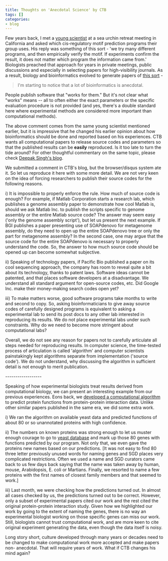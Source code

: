 ```yaml
---
title: Thoughts on 'Anecdotal Science' by CTB
tags: []
categories:
- blog
---
```

Few years back, I met a [young scientist](http://ged.msu.edu/) at a sea urchin
retreat meeting in California and asked which cis-regulatory motif prediction
programs their group uses. His reply was something of this sort - 'we try many
different programs, and then empirically verify the motif. If experiments
confirm the result, it does not matter which program the information came
from.' Biologists preached that approach for years in private meetings, public
discussions and especially in selecting papers for high-visibility journals.
As a result, biology and bioinformatics evolved to generate papers of [this
sort](http://ivory.idyll.org/blog/anecdotal-science.html#disqus_thread) \-
<!--more-->

> I'm starting to notice that a lot of bioinformatics is anecdotal.

People publish software that "works for them." But it's not clear what "works"
means -- all to often either the exact parameters or the specific evaluation
procedure is not provided (and yes, there's a double standard here where
experimental methods are considered more important than computational
methods).

The above comment comes from the same young scientist mentioned earlier, but
it is impressive that he changed his earlier opinion about how bioinformatics
should be done and reported based on his experiences. CTB wants all
computational papers to release source codes and parameters so that the
published results can be **easily** reproduced. Is it too late to turn the
tide around? For other thoughtful commentary on the same topic, please check
[Deepak Singh's blog](http://blog.deepaksingh.net/titus-has-a-point/).

We submitted a comment in CTB's blog, but the browser/disqus system ate it. So
let us reproduce it here with some more detail. We are not very keen on the
idea of forcing researchers to publish their source codes for the following
reasons.

i) It is impossible to properly enforce the rule. How much of source code is
enough? For example, if Matlab Corporation starts a research lab, which
publishes a genome assembly paper to demonstrate how cool Matlab is, should we
ask Matlab Inc. to publish the scripts specific to genome assembly or the
entire Matlab source code? The answer may seem easy ('only the genome assembly
script'), but let us present the next example. If BGI publishes a paper
presenting use of SOAPdenovo for metagenome assembly, do they need to open up
the entire SOAPdenovo tree or only the part for metagenome assembly? In the
second case, one may argue that the source code for the entire SOAPdenovo is
necessary to properly understand the code. So, the answer to how much source
code should be opened up can become somewhat subjective.

ii) Speaking of technology papers, if Pacific Bio published a paper on its
cool sequencing approach, the company has room to reveal quite a bit about its
technology, thanks to patent laws. Software ideas cannot be patented, and that
places software developers at a disadvantage. We understand all standard
argument for open-source codes, etc. Did Google Inc. make their money-making
search codes open yet?

iii) To make matters worse, good software programs take months to write and
second to copy. So, asking bioinformaticians to give away source codes of
carefully designed programs is equivalent to asking a experimental lab to send
its post docs to any other lab interested in reproducing its results. We do
not place experimental labs under such constraints. Why do we need to become
more stringent about computational labs?

Overall, we do not see any reason for papers not to carefully articulate all
steps needed for reproducing results. In computer science, the time-tested
process of articulation is called 'algorithm' and computer scientists
painstakingly kept algorithms separate from implementation ('source code'). We
do not understand, why discussing the algorithm in sufficient detail is not
enough to merit publication.

\------------------

Speaking of how experimental biologists treat results derived from
computational biology, we can present an interesting example from our previous
experiences. Eons back, we [developed a computational
algorithm](http://www.pnas.org/content/100/22/12579.full.pdf) to predict
protein functions from protein-protein interaction data. Unlike other similar
papers published in the same era, we did some extra work.

i) We ran the algorithm on available yeast data and predicted functions of
about 80 or so unannotated proteins with high confidence.

ii) The numbers on known proteins was strong enough to let us muster enough
courage to go to [yeast database](http://www.yeastgenome.org/) and mark up
those 80 genes with functions predicted by our program. Not only that, we even
gave the proteins new names based on our predictions. [It was not easy to find
80 three letter previously unused words for naming genes and SGD places very
complicated restrictions. Often we used a name and SGD curators came back to
us few days back saying that the name was taken away by human, mouse,
Arabidopsis, E. coli or Martians. Finally, we resorted to name a few proteins
with the first names of closest family members and that seemed to work.]

iii) Last month, we were checking how the predictions turned out. In almost
all cases checked by us, the predictions turned out to be correct. However,
only a subset of experimental papers cited our work and the rest cited the
original protein-protein interaction study. Given how we highlighted our work
by going to the extent of naming the genes, there is no way an experimental
biologist working on those specific genes can miss our work. Still, biologists
cannot trust computational work, and are more keen to cite original experiment
generating the data, even though the data itself is noisy.

Long story short, culture developed through many years or decades need to be
changed to make computational work more accepted and make papers non-
anecdotal. That will require years of work. What if CTB changes his mind
again?


